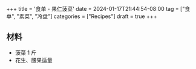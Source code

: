 +++
title = '食单 - 果仁菠菜'
date = 2024-01-17T21:44:54-08:00
tag = ["食单", "素菜", "冷盘"]
categories = ["Recipes"]
draft = true
+++

## 材料
- 菠菜 1 斤
- 花生、腰果适量
